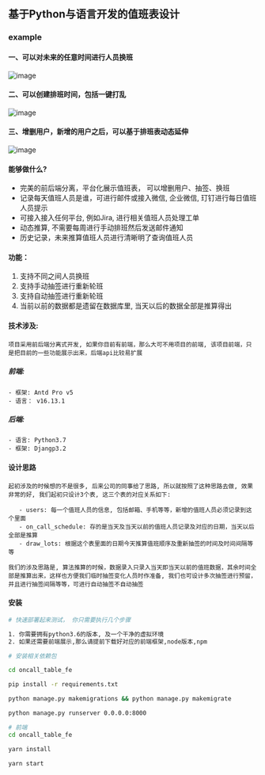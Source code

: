 ## 基于Python与语言开发的值班表设计

### example
#### 一、可以对未来的任意时间进行人员换班
![image](docs/img/2756a1df-eb2b-49de-b3df-2871b46ce910.gif)   

#### 二、可以创建排班时间，包括一键打乱
![image](https://github.com/YuZongYangHi/oncall-table/docs/img/c1e06024-7863-4e7f-99f4-64010ce0d414.gif)
#### 三、增删用户，新增的用户之后，可以基于排班表动态延伸
![image](https://github.com/YuZongYangHi/oncall-table/docs/img/f12d9616-e1d1-4a03-a30d-38de255a8f05.gif)

#### 能够做什么?
- 完美的前后端分离，平台化展示值班表， 可以增删用户、抽签、换班
- 记录每天值班人员是谁，可进行邮件或接入微信, 企业微信, 玎钉进行每日值班人员提示
- 可接入接入任何平台, 例如Jira, 进行相关值班人员处理工单
- 动态推算, 不需要每周进行手动排班然后发送邮件通知
- 历史记录，未来推算值班人员进行清晰明了查询值班人员

#### 功能： 
1. 支持不同之间人员换班
2. 支持手动抽签进行重新轮班
3. 支持自动抽签进行重新轮班
4. 当前以前的数据都是遗留在数据库里, 当天以后的数据全部是推算得出
 
 
 #### 技术涉及:
 `项目采用前后端分离式开发, 如果你目前有前端，那么大可不用项目的前端, 该项目前端，只是把目前的一些功能展示出来，后端api比较易扩展`
 
 ##### 前端:
 ```text
 - 框架: Antd Pro v5
 - 语言： v16.13.1
```
 
 
 ##### 后端:
 ```text
 - 语言: Python3.7
 - 框架: Djangp3.2
 
 ```
 
 #### 设计思路
 ```text
起初涉及的时候想的不是很多, 后来公司的同事给了思路, 所以就按照了这种思路去做, 效果非常的好, 我们起初只设计3个表, 这三个表的对应关系如下:
   
    - users: 每一个值班人员的信息, 包括邮箱、手机等等，新增的值班人员必须记录到这个里面
    - on_call_schedule: 存的是当天及当天以前的值班人员记录及对应的日期，当天以后全部是推算
    - draw_lots: 根据这个表里面的日期今天推算值班顺序及重新抽签的时间及时间间隔等等

我们的涉及思路是, 算法推算的时候，数据录入只录入当天即当天以前的值班数据，其余时间全部是推算出来，这样也方便我们临时抽签变化人员时作准备, 我们也可设计多次抽签进行预留，并且进行抽签间隔等等，可进行自动抽签不自动抽签
```
 
 
 #### 安装
 ```bash
# 快速部署起来测试， 你只需要执行几个步骤

1. 你需要拥有python3.6的版本, 及一个干净的虚拟环境
2. 如果还需要前端展示,那么请提前下载好对应的前端框架,node版本,npm

# 安装相关依赖包

cd oncall_table_fe

pip install -r requirements.txt

python manage.py makemigrations && python manage.py makemigrate 

python manage.py runserver 0.0.0.0:8000

# 前端
cd oncall_table_fe 

yarn install 

yarn start 
```

